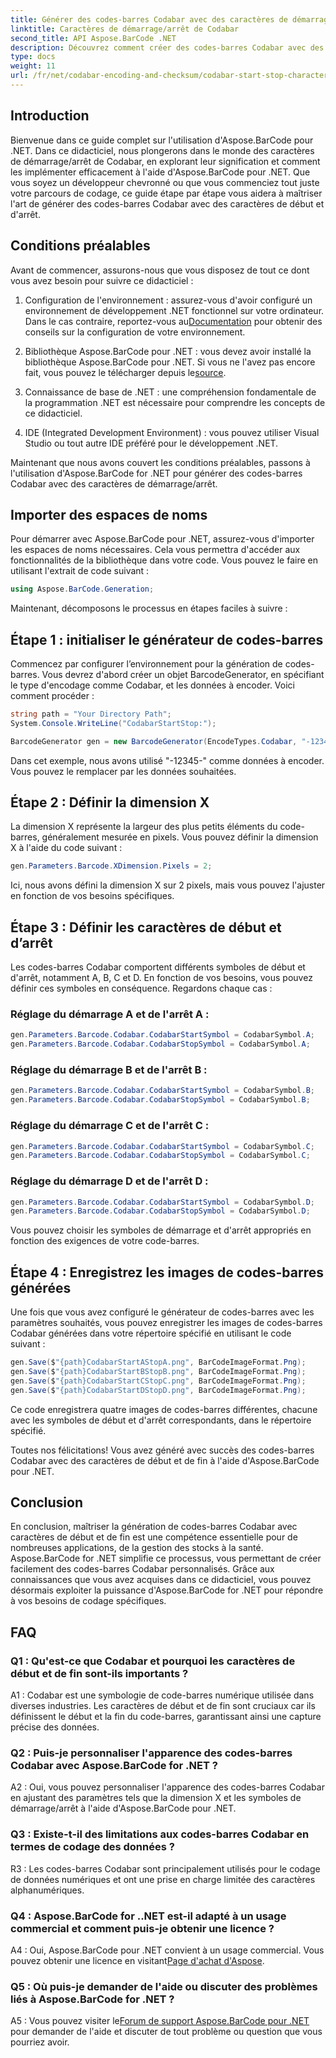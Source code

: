 ```yaml
---
title: Générer des codes-barres Codabar avec des caractères de démarrage/arrêt dans Aspose.BarCode pour .NET
linktitle: Caractères de démarrage/arrêt de Codabar
second_title: API Aspose.BarCode .NET
description: Découvrez comment créer des codes-barres Codabar avec des caractères de début et de fin à l'aide d'Aspose.BarCode pour .NET. Un guide étape par étape pour les développeurs.
type: docs
weight: 11
url: /fr/net/codabar-encoding-and-checksum/codabar-start-stop-characters/
---
```

## Introduction

Bienvenue dans ce guide complet sur l'utilisation d'Aspose.BarCode pour .NET. Dans ce didacticiel, nous plongerons dans le monde des caractères de démarrage/arrêt de Codabar, en explorant leur signification et comment les implémenter efficacement à l'aide d'Aspose.BarCode pour .NET. Que vous soyez un développeur chevronné ou que vous commenciez tout juste votre parcours de codage, ce guide étape par étape vous aidera à maîtriser l'art de générer des codes-barres Codabar avec des caractères de début et d'arrêt.

## Conditions préalables

Avant de commencer, assurons-nous que vous disposez de tout ce dont vous avez besoin pour suivre ce didacticiel :

1.  Configuration de l'environnement : assurez-vous d'avoir configuré un environnement de développement .NET fonctionnel sur votre ordinateur. Dans le cas contraire, reportez-vous au[Documentation](https://reference.aspose.com/barcode/net/) pour obtenir des conseils sur la configuration de votre environnement.

2. Bibliothèque Aspose.BarCode pour .NET : vous devez avoir installé la bibliothèque Aspose.BarCode pour .NET. Si vous ne l'avez pas encore fait, vous pouvez le télécharger depuis le[source](https://releases.aspose.com/barcode/net/).

3. Connaissance de base de .NET : une compréhension fondamentale de la programmation .NET est nécessaire pour comprendre les concepts de ce didacticiel.

4. IDE (Integrated Development Environment) : vous pouvez utiliser Visual Studio ou tout autre IDE préféré pour le développement .NET.

Maintenant que nous avons couvert les conditions préalables, passons à l'utilisation d'Aspose.BarCode for .NET pour générer des codes-barres Codabar avec des caractères de démarrage/arrêt.

## Importer des espaces de noms

Pour démarrer avec Aspose.BarCode pour .NET, assurez-vous d'importer les espaces de noms nécessaires. Cela vous permettra d'accéder aux fonctionnalités de la bibliothèque dans votre code. Vous pouvez le faire en utilisant l'extrait de code suivant :

```csharp
using Aspose.BarCode.Generation;
```

Maintenant, décomposons le processus en étapes faciles à suivre :

## Étape 1 : initialiser le générateur de codes-barres

Commencez par configurer l’environnement pour la génération de codes-barres. Vous devrez d'abord créer un objet BarcodeGenerator, en spécifiant le type d'encodage comme Codabar, et les données à encoder. Voici comment procéder :

```csharp
string path = "Your Directory Path";
System.Console.WriteLine("CodabarStartStop:");

BarcodeGenerator gen = new BarcodeGenerator(EncodeTypes.Codabar, "-12345-");
```

Dans cet exemple, nous avons utilisé "-12345-" comme données à encoder. Vous pouvez le remplacer par les données souhaitées.

## Étape 2 : Définir la dimension X

La dimension X représente la largeur des plus petits éléments du code-barres, généralement mesurée en pixels. Vous pouvez définir la dimension X à l'aide du code suivant :

```csharp
gen.Parameters.Barcode.XDimension.Pixels = 2;
```

Ici, nous avons défini la dimension X sur 2 pixels, mais vous pouvez l'ajuster en fonction de vos besoins spécifiques.

## Étape 3 : Définir les caractères de début et d’arrêt

Les codes-barres Codabar comportent différents symboles de début et d'arrêt, notamment A, B, C et D. En fonction de vos besoins, vous pouvez définir ces symboles en conséquence. Regardons chaque cas :

### Réglage du démarrage A et de l'arrêt A :

```csharp
gen.Parameters.Barcode.Codabar.CodabarStartSymbol = CodabarSymbol.A;
gen.Parameters.Barcode.Codabar.CodabarStopSymbol = CodabarSymbol.A;
```

### Réglage du démarrage B et de l'arrêt B :

```csharp
gen.Parameters.Barcode.Codabar.CodabarStartSymbol = CodabarSymbol.B;
gen.Parameters.Barcode.Codabar.CodabarStopSymbol = CodabarSymbol.B;
```

### Réglage du démarrage C et de l'arrêt C :

```csharp
gen.Parameters.Barcode.Codabar.CodabarStartSymbol = CodabarSymbol.C;
gen.Parameters.Barcode.Codabar.CodabarStopSymbol = CodabarSymbol.C;
```

### Réglage du démarrage D et de l'arrêt D :

```csharp
gen.Parameters.Barcode.Codabar.CodabarStartSymbol = CodabarSymbol.D;
gen.Parameters.Barcode.Codabar.CodabarStopSymbol = CodabarSymbol.D;
```

Vous pouvez choisir les symboles de démarrage et d'arrêt appropriés en fonction des exigences de votre code-barres.

## Étape 4 : Enregistrez les images de codes-barres générées

Une fois que vous avez configuré le générateur de codes-barres avec les paramètres souhaités, vous pouvez enregistrer les images de codes-barres Codabar générées dans votre répertoire spécifié en utilisant le code suivant :

```csharp
gen.Save($"{path}CodabarStartAStopA.png", BarCodeImageFormat.Png);
gen.Save($"{path}CodabarStartBStopB.png", BarCodeImageFormat.Png);
gen.Save($"{path}CodabarStartCStopC.png", BarCodeImageFormat.Png);
gen.Save($"{path}CodabarStartDStopD.png", BarCodeImageFormat.Png);
```

Ce code enregistrera quatre images de codes-barres différentes, chacune avec les symboles de début et d'arrêt correspondants, dans le répertoire spécifié.

Toutes nos félicitations! Vous avez généré avec succès des codes-barres Codabar avec des caractères de début et de fin à l'aide d'Aspose.BarCode pour .NET.

## Conclusion

En conclusion, maîtriser la génération de codes-barres Codabar avec caractères de début et de fin est une compétence essentielle pour de nombreuses applications, de la gestion des stocks à la santé. Aspose.BarCode for .NET simplifie ce processus, vous permettant de créer facilement des codes-barres Codabar personnalisés. Grâce aux connaissances que vous avez acquises dans ce didacticiel, vous pouvez désormais exploiter la puissance d'Aspose.BarCode for .NET pour répondre à vos besoins de codage spécifiques.

## FAQ

### Q1 : Qu'est-ce que Codabar et pourquoi les caractères de début et de fin sont-ils importants ?

A1 : Codabar est une symbologie de code-barres numérique utilisée dans diverses industries. Les caractères de début et de fin sont cruciaux car ils définissent le début et la fin du code-barres, garantissant ainsi une capture précise des données.

### Q2 : Puis-je personnaliser l'apparence des codes-barres Codabar avec Aspose.BarCode for .NET ?

A2 : Oui, vous pouvez personnaliser l'apparence des codes-barres Codabar en ajustant des paramètres tels que la dimension X et les symboles de démarrage/arrêt à l'aide d'Aspose.BarCode pour .NET.

### Q3 : Existe-t-il des limitations aux codes-barres Codabar en termes de codage des données ?

R3 : Les codes-barres Codabar sont principalement utilisés pour le codage de données numériques et ont une prise en charge limitée des caractères alphanumériques.

### Q4 : Aspose.BarCode for ..NET est-il adapté à un usage commercial et comment puis-je obtenir une licence ?

 A4 : Oui, Aspose.BarCode pour .NET convient à un usage commercial. Vous pouvez obtenir une licence en visitant[Page d'achat d'Aspose](https://purchase.aspose.com/buy).

### Q5 : Où puis-je demander de l'aide ou discuter des problèmes liés à Aspose.BarCode for .NET ?

 A5 : Vous pouvez visiter le[Forum de support Aspose.BarCode pour .NET](https://forum.aspose.com/c/barcode/13) pour demander de l'aide et discuter de tout problème ou question que vous pourriez avoir.